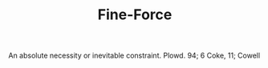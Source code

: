 ---
title: Fine-Force
letter: F
permalink: "/definitions/bld-fine-force.html"
body: An absolute necessity or inevitable constraint. Plowd. 94; 6 Coke, 11; Cowell
published_at: '2018-07-07'
source: Black's Law Dictionary 2nd Ed (1910)
layout: post
---